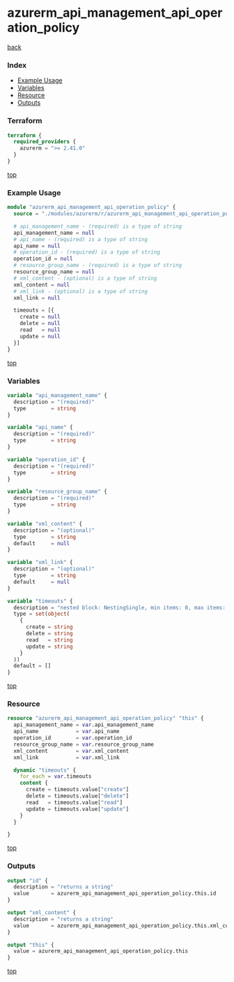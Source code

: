 # azurerm_api_management_api_operation_policy

[back](../azurerm.md)

### Index

- [Example Usage](#example-usage)
- [Variables](#variables)
- [Resource](#resource)
- [Outputs](#outputs)

### Terraform

```terraform
terraform {
  required_providers {
    azurerm = ">= 2.41.0"
  }
}
```

[top](#index)

### Example Usage

```terraform
module "azurerm_api_management_api_operation_policy" {
  source = "./modules/azurerm/r/azurerm_api_management_api_operation_policy"

  # api_management_name - (required) is a type of string
  api_management_name = null
  # api_name - (required) is a type of string
  api_name = null
  # operation_id - (required) is a type of string
  operation_id = null
  # resource_group_name - (required) is a type of string
  resource_group_name = null
  # xml_content - (optional) is a type of string
  xml_content = null
  # xml_link - (optional) is a type of string
  xml_link = null

  timeouts = [{
    create = null
    delete = null
    read   = null
    update = null
  }]
}
```

[top](#index)

### Variables

```terraform
variable "api_management_name" {
  description = "(required)"
  type        = string
}

variable "api_name" {
  description = "(required)"
  type        = string
}

variable "operation_id" {
  description = "(required)"
  type        = string
}

variable "resource_group_name" {
  description = "(required)"
  type        = string
}

variable "xml_content" {
  description = "(optional)"
  type        = string
  default     = null
}

variable "xml_link" {
  description = "(optional)"
  type        = string
  default     = null
}

variable "timeouts" {
  description = "nested block: NestingSingle, min items: 0, max items: 0"
  type = set(object(
    {
      create = string
      delete = string
      read   = string
      update = string
    }
  ))
  default = []
}
```

[top](#index)

### Resource

```terraform
resource "azurerm_api_management_api_operation_policy" "this" {
  api_management_name = var.api_management_name
  api_name            = var.api_name
  operation_id        = var.operation_id
  resource_group_name = var.resource_group_name
  xml_content         = var.xml_content
  xml_link            = var.xml_link

  dynamic "timeouts" {
    for_each = var.timeouts
    content {
      create = timeouts.value["create"]
      delete = timeouts.value["delete"]
      read   = timeouts.value["read"]
      update = timeouts.value["update"]
    }
  }

}
```

[top](#index)

### Outputs

```terraform
output "id" {
  description = "returns a string"
  value       = azurerm_api_management_api_operation_policy.this.id
}

output "xml_content" {
  description = "returns a string"
  value       = azurerm_api_management_api_operation_policy.this.xml_content
}

output "this" {
  value = azurerm_api_management_api_operation_policy.this
}
```

[top](#index)